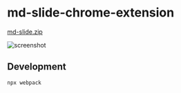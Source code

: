 # md-slide-chrome-extension

[md-slide.zip](https://github.com/bluewings/md-slide-chrome-extension/files/4955038/md-slide.zip)

![screenshot](https://user-images.githubusercontent.com/1563202/88243871-c5136a00-cccc-11ea-9c5a-ab293b732682.png)

## Development

```
npx webpack
```

